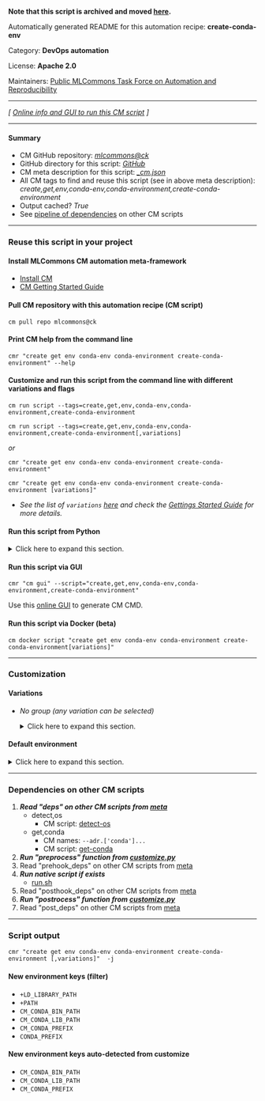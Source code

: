**Note that this script is archived and moved [here](https://github.com/mlcommons/cm4mlops/tree/main/script/create-conda-env).**



Automatically generated README for this automation recipe: **create-conda-env**

Category: **DevOps automation**

License: **Apache 2.0**

Maintainers: [Public MLCommons Task Force on Automation and Reproducibility](https://github.com/mlcommons/ck/blob/master/docs/taskforce.md)

---
*[ [Online info and GUI to run this CM script](https://access.cknowledge.org/playground/?action=scripts&name=create-conda-env,e39e0b04c86a40f2) ]*

---
#### Summary

* CM GitHub repository: *[mlcommons@ck](https://github.com/mlcommons/ck/tree/dev/cm-mlops)*
* GitHub directory for this script: *[GitHub](https://github.com/mlcommons/ck/tree/dev/cm-mlops/script/create-conda-env)*
* CM meta description for this script: *[_cm.json](_cm.json)*
* All CM tags to find and reuse this script (see in above meta description): *create,get,env,conda-env,conda-environment,create-conda-environment*
* Output cached? *True*
* See [pipeline of dependencies](#dependencies-on-other-cm-scripts) on other CM scripts


---
### Reuse this script in your project

#### Install MLCommons CM automation meta-framework

* [Install CM](https://access.cknowledge.org/playground/?action=install)
* [CM Getting Started Guide](https://github.com/mlcommons/ck/blob/master/docs/getting-started.md)

#### Pull CM repository with this automation recipe (CM script)

```cm pull repo mlcommons@ck```

#### Print CM help from the command line

````cmr "create get env conda-env conda-environment create-conda-environment" --help````

#### Customize and run this script from the command line with different variations and flags

`cm run script --tags=create,get,env,conda-env,conda-environment,create-conda-environment`

`cm run script --tags=create,get,env,conda-env,conda-environment,create-conda-environment[,variations] `

*or*

`cmr "create get env conda-env conda-environment create-conda-environment"`

`cmr "create get env conda-env conda-environment create-conda-environment [variations]" `


* *See the list of `variations` [here](#variations) and check the [Gettings Started Guide](https://github.com/mlcommons/ck/blob/dev/docs/getting-started.md) for more details.*

#### Run this script from Python

<details>
<summary>Click here to expand this section.</summary>

```python

import cmind

r = cmind.access({'action':'run'
                  'automation':'script',
                  'tags':'create,get,env,conda-env,conda-environment,create-conda-environment'
                  'out':'con',
                  ...
                  (other input keys for this script)
                  ...
                 })

if r['return']>0:
    print (r['error'])

```

</details>


#### Run this script via GUI

```cmr "cm gui" --script="create,get,env,conda-env,conda-environment,create-conda-environment"```

Use this [online GUI](https://cKnowledge.org/cm-gui/?tags=create,get,env,conda-env,conda-environment,create-conda-environment) to generate CM CMD.

#### Run this script via Docker (beta)

`cm docker script "create get env conda-env conda-environment create-conda-environment[variations]" `

___
### Customization


#### Variations

  * *No group (any variation can be selected)*
    <details>
    <summary>Click here to expand this section.</summary>

    * `_name.#`
      - Environment variables:
        - *CM_CONDA_ENV_NAME*: `#`
      - Workflow:

    </details>

#### Default environment

<details>
<summary>Click here to expand this section.</summary>

These keys can be updated via `--env.KEY=VALUE` or `env` dictionary in `@input.json` or using script flags.


</details>

___
### Dependencies on other CM scripts


  1. ***Read "deps" on other CM scripts from [meta](https://github.com/mlcommons/ck/tree/dev/cm-mlops/script/create-conda-env/_cm.json)***
     * detect,os
       - CM script: [detect-os](https://github.com/mlcommons/ck/tree/master/cm-mlops/script/detect-os)
     * get,conda
       * CM names: `--adr.['conda']...`
       - CM script: [get-conda](https://github.com/mlcommons/ck/tree/master/cm-mlops/script/get-conda)
  1. ***Run "preprocess" function from [customize.py](https://github.com/mlcommons/ck/tree/dev/cm-mlops/script/create-conda-env/customize.py)***
  1. Read "prehook_deps" on other CM scripts from [meta](https://github.com/mlcommons/ck/tree/dev/cm-mlops/script/create-conda-env/_cm.json)
  1. ***Run native script if exists***
     * [run.sh](https://github.com/mlcommons/ck/tree/dev/cm-mlops/script/create-conda-env/run.sh)
  1. Read "posthook_deps" on other CM scripts from [meta](https://github.com/mlcommons/ck/tree/dev/cm-mlops/script/create-conda-env/_cm.json)
  1. ***Run "postrocess" function from [customize.py](https://github.com/mlcommons/ck/tree/dev/cm-mlops/script/create-conda-env/customize.py)***
  1. Read "post_deps" on other CM scripts from [meta](https://github.com/mlcommons/ck/tree/dev/cm-mlops/script/create-conda-env/_cm.json)

___
### Script output
`cmr "create get env conda-env conda-environment create-conda-environment [,variations]"  -j`
#### New environment keys (filter)

* `+LD_LIBRARY_PATH`
* `+PATH`
* `CM_CONDA_BIN_PATH`
* `CM_CONDA_LIB_PATH`
* `CM_CONDA_PREFIX`
* `CONDA_PREFIX`
#### New environment keys auto-detected from customize

* `CM_CONDA_BIN_PATH`
* `CM_CONDA_LIB_PATH`
* `CM_CONDA_PREFIX`